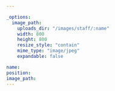 ```yaml
---

_options:
  image_path:
    uploads_dir: "/images/staff/:name"
    width: 800
    height: 800
    resize_style: "contain"
    mime_type: "image/jpeg"
    expandable: false

name:
position:
image_path:
---
```

